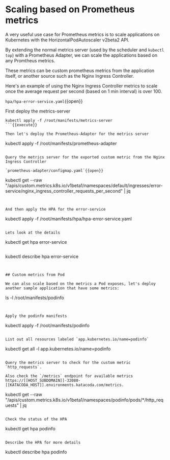 # Scaling based on Prometheus metrics

A very useful use case for Prometheus metrics is to scale applications on Kubernetes with the HorizontalPodAutoscaler v2beta2 API.

By extending the normal metrics server (used by the scheduler and `kubectl top`) with a Prometheus Adapter, we can scale the applications based on any Promtheus metrics.

These metrics can be custom prometheus metrics from the application itself, or another source such as the Nginx Ingress Controller.

Here's an example of using the Nginx Ingress Controller metrics to scale once the average request per second (based on 1 min interval) is over 100.

`hpa/hpa-error-service.yaml`{{open}}

First deploy the metrics-server

```
kubectl apply -f /root/manifests/metrics-server
```{{execute}}

Then let's deploy the Prometheus-Adapter for the metrics server

```
kubectl apply -f /root/manifests/prometheus-adapter
```{{execute}}

Query the metrics server for the exported custom metric from the Nginx Ingress Controller

`prometheus-adapter/configmap.yaml`{{open}}

```
kubectl get --raw "/apis/custom.metrics.k8s.io/v1beta1/namespaces/default/ingresses/error-service/nginx_ingress_controller_requests_per_second" | jq
```{{execute}}


And then apply the HPA for the error-service

```
kubectl apply -f /root/manifests/hpa/hpa-error-service.yaml
```{{execute}}

Lets look at the details

```
kubectl get hpa error-service
```{{execute}}

```
kubectl describe hpa error-service
```{{execute}}


## Custom metrics from Pod

We can also scale based on the metrics a Pod exposes, let's deploy another sample application that have some metrics:

```
ls -l /root/manifests/podinfo
```{{execute}}


Apply the podinfo manifests

```
kubectl apply -f /root/manifests/podinfo
```{{execute}}

List out all resources labeled `app.kubernetes.io/name=podinfo`

```
kubectl get all -l app.kubernetes.io/name=podinfo
```{{execute}}

Query the metrics server to check for the custom metric `http_requests`.

Also check the `/metrics` endpoint for available metrics https://[[HOST_SUBDOMAIN]]-32080-[[KATACODA_HOST]].environments.katacoda.com/metrics.

```
kubectl get --raw "/apis/custom.metrics.k8s.io/v1beta1/namespaces/podinfo/pods/*/http_requests" | jq
```{{execute}}

Check the status of the HPA

```
kubectl get hpa podinfo
```{{execute}}

Describe the HPA for more details

```
kubectl describe hpa podinfo
```{{execute}}
